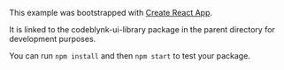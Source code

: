 This example was bootstrapped with [Create React App](https://github.com/facebook/create-react-app).

It is linked to the codeblynk-ui-library package in the parent directory for development purposes.

You can run `npm install` and then `npm start` to test your package.
